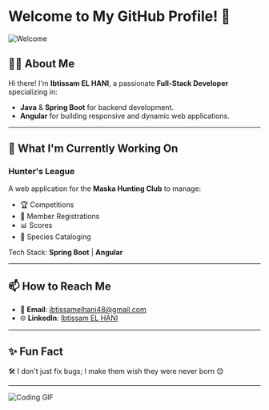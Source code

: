 # Welcome to My GitHub Profile! 👋

![Welcome](https://media.giphy.com/media/hvRJCLFzcasrR4ia7z/giphy.gif)

## 👩‍💻 About Me
Hi there! I'm **Ibtissam EL HANI**, a passionate **Full-Stack Developer** specializing in:
- **Java** & **Spring Boot** for backend development.  
- **Angular** for building responsive and dynamic web applications.
---

## 🚀 What I'm Currently Working On
### **Hunter's League**  
A web application for the **Maska Hunting Club** to manage:  
- 🏆 Competitions  
- 📝 Member Registrations  
- 📊 Scores  
- 🐾 Species Cataloging  

Tech Stack: **Spring Boot** | **Angular**

---

## 📫 How to Reach Me
- 📧 **Email**: [ibtissamelhani48@gmail.com](mailto:ibtissamelhani48@gmail.com)  
- 🌐 **LinkedIn**: [Ibtissam EL HANI](https://www.linkedin.com/in/ibtissam-el-hani)  

---

## ✨ Fun Fact
🛠️ I don't just fix bugs; I make them wish they were never born 😊

---

![Coding GIF](https://media.giphy.com/media/qgQUggAC3Pfv687qPC/giphy.gif)
